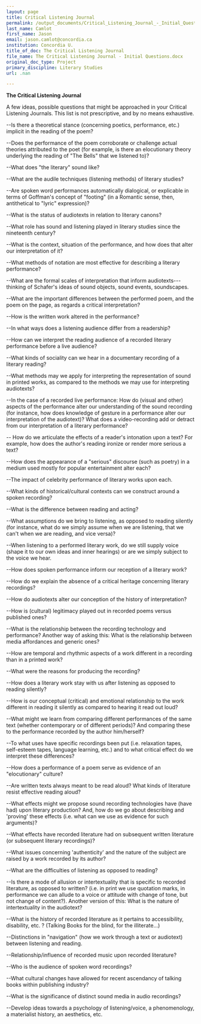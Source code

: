 ```yaml
---
layout: page
title: Critical Listening Journal
permalink: /output_documents/Critical_Listening_Journal_-_Initial_Questions.html
last_name: Camlot
first_name: Jason
email: jason.camlot@concordia.ca
institution: Concordia U.
title_of_doc: The Critical Listening Journal
file_name: The Critical Listening Journal - Initial Questions.docx
original_doc_type: Project
primary_discipline: Literary Studies
url: .nan

---
```

**The Critical Listening Journal**

A few ideas, possible questions that might be approached in your
Critical Listening Journals. This list is not prescriptive, and by no
means exhaustive.

\--Is there a theoretical stance (concerning poetics, performance, etc.)
implicit in the reading of the poem?

\--Does the performance of the poem corroborate or challenge actual
theories attributed to the poet (for example, is there an elocutionary
theory underlying the reading of "The Bells" that we listened to)?

\--What does "the literary" sound like?

\--What are the audile techniques (listening methods) of literary
studies?

\--Are spoken word performances automatically dialogical, or explicable
in terms of Goffman's concept of "footing" (in a Romantic sense, then,
antithetical to "lyric" expression)?

\--What is the status of audiotexts in relation to literary canons?

\--What role has sound and listening played in literary studies since
the nineteenth century?

\--What is the context, situation of the performance, and how does that
alter our interpretation of it?

\--What methods of notation are most effective for describing a literary
performance?

\--What are the formal scales of interpretation that inform
audiotexts---thinking of Schafer's ideas of sound objects, sound events,
soundscapes.

\--What are the important differences between the performed poem, and
the poem on the page, as regards a critical interpretation?

\--How is the written work altered in the performance?

\--In what ways does a listening audience differ from a readership?

\--How can we interpret the reading audience of a recorded literary
performance before a live audience?

\--What kinds of sociality can we hear in a documentary recording of a
literary reading?

\--What methods may we apply for interpreting the representation of
sound in printed works, as compared to the methods we may use for
interpreting audiotexts?

\--In the case of a recorded live performance: How do (visual and other)
aspects of the performance alter our understanding of the sound
recording (for instance, how does knowledge of gesture in a performance
alter our interpretation of the audiotext)? What does a video-recording
add or detract from our interpretation of a literary performance?

\-- How do we articulate the effects of a reader's intonation upon a
text? For example, how does the author\'s reading ironize or render more
serious a text?

\--How does the appearance of a \"serious\" discourse (such as poetry)
in a medium used mostly for popular entertainment alter each?

\--The impact of celebrity performance of literary works upon each.

\--What kinds of historical/cultural contexts can we construct around a
spoken recording?

\--What is the difference between reading and acting?

\--What assumptions do we bring to listening, as opposed to reading
silently (for instance, what do we simply assume when we are listening,
that we can\'t when we are reading, and vice versa)?

\--When listening to a performed literary work, do we still supply voice
(shape it to our own ideas and inner hearings) or are we simply subject
to the voice we hear.

\--How does spoken performance inform our reception of a literary work?

\--How do we explain the absence of a critical heritage concerning
literary recordings?

\--How do audiotexts alter our conception of the history of
interpretation?

\--How is (cultural) legitimacy played out in recorded poems versus
published ones?

\--What is the relationship between the recording technology and
performance? Another way of asking this: What is the relationship
between media affordances and generic ones?

\--How are temporal and rhythmic aspects of a work different in a
recording than in a printed work?

\--What were the reasons for producing the recording?

\--How does a literary work stay with us after listening as opposed to
reading silently?

\--How is our conceptual (critical) and emotional relationship to the
work different in reading it silently as compared to hearing it read out
loud?

\--What might we learn from comparing different performances of the same
text (whether contemporary or of different periods)? And comparing these
to the performance recorded by the author him/herself?

\--To what uses have specific recordings been put (i.e. relaxation
tapes, self-esteem tapes, language learning, etc.) and to what critical
effect do we interpret these differences?

\--How does a performance of a poem serve as evidence of an
"elocutionary" culture?

\--Are written texts always meant to be read aloud? What kinds of
literature resist effective reading aloud?

\--What effects might we propose sound recording technologies have (have
had) upon literary production? And, how do we go about describing and
\'proving\' these effects (i.e. what can we use as evidence for such
arguments)?

\--What effects have recorded literature had on subsequent written
literature (or subsequent literary recordings)?

\--What issues concerning \'authenticity\' and the nature of the subject
are raised by a work recorded by its author?

\--What are the difficulties of listening as opposed to reading?

\--Is there a mode of allusion or intertextuality that is specific to
recorded literature, as opposed to written? (i.e. in print we use
quotation marks, in performance we can allude to a voice or attitude
with change of tone, but not change of content?). Another version of
this: What is the nature of intertextuality in the audiotext?

\--What is the history of recorded literature as it pertains to
accessibility, disability, etc. ? (Talking Books for the blind, for the
illiterate\...)

\--Distinctions in \"navigation\" (how we work through a text or
audiotext) between listening and reading.

\--Relationship/influence of recorded music upon recorded literature?

\--Who is the audience of spoken word recordings?

\--What cultural changes have allowed for recent ascendancy of talking
books within publishing industry?

\--What is the significance of distinct sound media in audio recordings?

\--Develop ideas towards a psychology of listening/voice, a
phenomenology, a materialist history, an aesthetics, etc.
